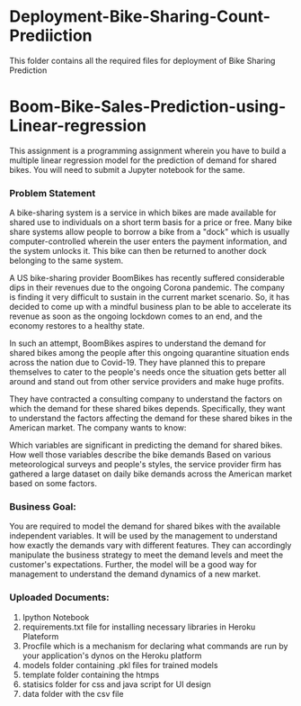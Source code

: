 # Deployment-Bike-Sharing-Count-Prediiction

This folder contains all the required files for deployment of Bike Sharing Prediction

# Boom-Bike-Sales-Prediction-using-Linear-regression

This assignment is a programming assignment wherein you have to build a multiple linear regression model for the prediction of demand for shared bikes. You will need to submit a Jupyter notebook for the same. 

 ### Problem Statement
A bike-sharing system is a service in which bikes are made available for shared use to individuals on a short term basis for a price or free. Many bike share systems allow people to borrow a bike from a "dock" which is usually computer-controlled wherein the user enters the payment information, and the system unlocks it. This bike can then be returned to another dock belonging to the same system.

A US bike-sharing provider BoomBikes has recently suffered considerable dips in their revenues due to the ongoing Corona pandemic. The company is finding it very difficult to sustain in the current market scenario. So, it has decided to come up with a mindful business plan to be able to accelerate its revenue as soon as the ongoing lockdown comes to an end, and the economy restores to a healthy state. 

In such an attempt, BoomBikes aspires to understand the demand for shared bikes among the people after this ongoing quarantine situation ends across the nation due to Covid-19. They have planned this to prepare themselves to cater to the people's needs once the situation gets better all around and stand out from other service providers and make huge profits.

They have contracted a consulting company to understand the factors on which the demand for these shared bikes depends. Specifically, they want to understand the factors affecting the demand for these shared bikes in the American market. The company wants to know:

Which variables are significant in predicting the demand for shared bikes.
How well those variables describe the bike demands
Based on various meteorological surveys and people's styles, the service provider firm has gathered a large dataset on daily bike demands across the American market based on some factors. 


### Business Goal:
You are required to model the demand for shared bikes with the available independent variables. It will be used by the management to understand how exactly the demands vary with different features. They can accordingly manipulate the business strategy to meet the demand levels and meet the customer's expectations. Further, the model will be a good way for management to understand the demand dynamics of a new market. 


### Uploaded Documents:
1. Ipython Notebook
2. requirements.txt file for installing necessary libraries in Heroku Plateform
3. Procfile which is a mechanism for declaring what commands are run by your application's dynos on the Heroku platform
4. models folder containing .pkl files for trained models
5. template folder containing the htmps
6. statisics folder for css and java script for UI design
7. data folder with the csv file

